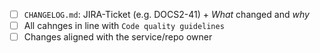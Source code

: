 - [ ] `CHANGELOG.md`: JIRA-Ticket (e.g. DOCS2-41) + _What_ changed and _why_
- [ ] All cahnges in line with `Code quality guidelines`
- [ ] Changes aligned with the service/repo owner
